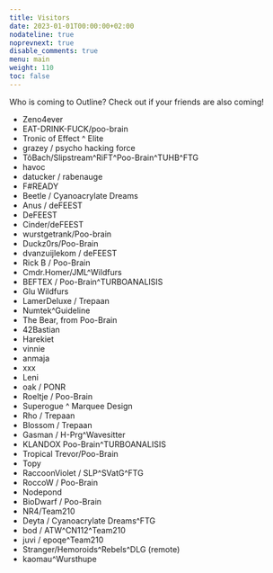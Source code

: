 ```yaml
---
title: Visitors
date: 2023-01-01T00:00:00+02:00
nodateline: true
noprevnext: true
disable_comments: true
menu: main
weight: 110
toc: false 
---
```


Who is coming to Outline? Check out if your friends are also coming!

* Zeno4ever
* EAT-DRINK-FUCK/poo-brain
* Tronic of Effect ^ Elite
* grazey / psycho hacking force 
* TôBach/Slipstream^RiFT^Poo-Brain^TUHB^FTG
* havoc
* datucker / rabenauge
* F#READY
* Beetle / Cyanoacrylate Dreams
* Anus / deFEEST
* DeFEEST
* Cinder/deFEEST
* wurstgetrank/Poo-brain
* Duckz0rs/Poo-Brain
* dvanzuijlekom / deFEEST
* Rick B / Poo-Brain
* Cmdr.Homer/JML^Wildfurs
* BEFTEX / Poo-Brain^TURBOANALISIS
* Glu Wildfurs
* LamerDeluxe / Trepaan
* Numtek^Guideline
* The Bear, from Poo-Brain
* 42Bastian
* Harekiet
* vinnie
* anmaja
* xxx
* Leni
* oak / PONR
* Roeltje / Poo-Brain
* Superogue ^ Marquee Design
* Rho / Trepaan
* Blossom / Trepaan
* Gasman / H-Prg^Wavesitter
* KLANDOX Poo-Brain^TURBOANALISIS
* Tropical Trevor/Poo-Brain
* Topy
* RaccoonViolet / SLP^SVatG^FTG
* RoccoW / Poo-Brain
* Nodepond
* BioDwarf / Poo-Brain
* NR4/Team210
* Deyta / Cyanoacrylate Dreams^FTG
* bod / ATW^CN112^Team210
* juvi / epoqe^Team210
* Stranger/Hemoroids^Rebels^DLG (remote)
* kaomau^Wursthupe